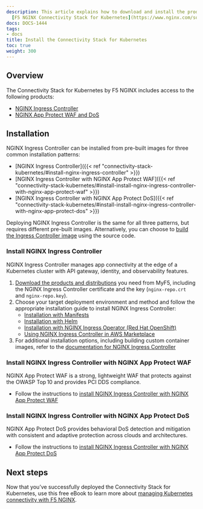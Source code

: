 ```yaml
---
description: This article explains how to download and install the products in the
  [F5 NGINX Connectivity Stack for Kubernetes](https://www.nginx.com/solutions/kubernetes/).
docs: DOCS-1444
tags:
- docs
title: Install the Connectivity Stack for Kubernetes
toc: true
weight: 300
---
```


## Overview
The Connectivity Stack for Kubernetes by F5 NGINX includes access to the following products:

- [NGINX Ingress Controller](https://www.nginx.com/products/nginx-ingress-controller/)
- [NGINX App Protect WAF and DoS](https://www.nginx.com/products/nginx-app-protect/)

## Installation

NGINX Ingress Controller can be installed from pre-built images for three common installation patterns:

- [NGINX Ingress Controller]({{< ref "connectivity-stack-kubernetes/#install-nginx-ingress-controller" >}})
- [NGINX Ingress Controller with NGINX App Protect WAF]({{< ref "connectivity-stack-kubernetes/#install-install-nginx-ingress-controller-with-nginx-app-protect-waf" >}})
- [NGINX Ingress Controller with NGINX App Protect DoS]({{< ref "connectivity-stack-kubernetes/#install-install-nginx-ingress-controller-with-nginx-app-protect-dos" >}})

Deploying NGINX Ingress Controller is the same for all three patterns, but requires different pre-built images. Alternatively, you can choose to [build the Ingress Controller image](https://docs.nginx.com/nginx-ingress-controller/installation/building-ingress-controller-image/) using the source code.

### Install NGINX Ingress Controller
NGINX Ingress Controller manages app connectivity at the edge of a Kubernetes cluster with API gateway, identity, and observability features.

1. [Download the products and distributions](https://my.f5.com/manage/s/downloads) you need from MyF5, including the NGINX Ingress Controller certificate and the key (`nginx-repo.crt` and `nginx-repo.key`).
2. Choose your target deployment environment and method and follow the appropriate installation guide to install NGINX Ingress Controller:
    - [Installation with Manifests](https://docs.nginx.com/nginx-ingress-controller/installation/installation-with-manifests/)
    - [Installation with Helm](https://docs.nginx.com/nginx-ingress-controller/installation/installation-with-helm/)
    - [Installation with NGINX Ingress Operator (Red Hat OpenShift)](https://docs.nginx.com/nginx-ingress-controller/installation/installation-with-operator/)
    - [Using NGINX Ingress Controller in AWS Marketplace](https://docs.nginx.com/nginx-ingress-controller/installation/nic-images/using-aws-marketplace-image/)
3. For additional installation options, including building custom container images, refer to the [documentation for NGINX Ingress Controller](https://docs.nginx.com/nginx-ingress-controller/installation/)

### Install NGINX Ingress Controller with NGINX App Protect WAF
NGINX App Protect WAF is a strong, lightweight WAF that protects against the OWASP Top 10 and provides PCI DDS compliance.

- Follow the instructions to [install NGINX Ingress Controller with NGINX App Protect WAF](https://docs.nginx.com/nginx-ingress-controller/app-protect-waf/installation/)

### Install NGINX Ingress Controller with NGINX App Protect DoS
NGINX App Protect DoS provides behavioral DoS detection and mitigation with consistent and adaptive protection across clouds and architectures.

- Follow the instructions to [install NGINX Ingress Controller with NGINX App Protect DoS](https://docs.nginx.com/nginx-ingress-controller/app-protect-dos/installation/)

## Next steps
Now that you’ve successfully deployed the Connectivity Stack for Kubernetes, use this free eBook to learn more about [managing Kubernetes connectivity with F5 NGINX](https://www.nginx.com/resources/library/managing-kubernetes-traffic-with-f5-nginx-practical-guide/).
